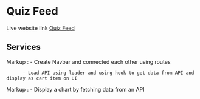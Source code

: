 # Quiz Feed

Live website link [Quiz Feed](https://quiz-feed-4d2079.netlify.app/)

## Services

 Markup : - Create Navbar and connected each other using routes

          - Load API using loader and using hook to get data from API and display as cart item on UI

 Markup : - Display a chart by fetching data from an API